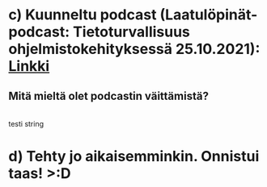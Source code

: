















# c) Kuunneltu podcast (Laatulöpinät-podcast: Tietoturvallisuus ohjelmistokehityksessä 25.10.2021): [Linkki](https://www.arter.fi/podcast/laatulopinat-podcast-tietoturvallisuus-ohjelmistokehityksessa-tarkastele-kokonaisuutta-ja-hyodynna-viitekehykset/)
  
   ## Mitä mieltä olet podcastin väittämistä?
   <br />
testi string

# d) Tehty jo aikaisemminkin. Onnistui taas! >:D
